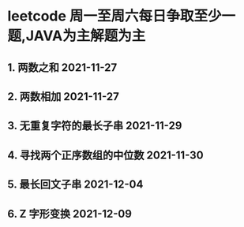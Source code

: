 # leetcode 周一至周六每日争取至少一题,JAVA为主解题为主

## 1. 两数之和 2021-11-27
## 2. 两数相加 2021-11-27
## 3. 无重复字符的最长子串 2021-11-29
## 4. 寻找两个正序数组的中位数 2021-11-30
## 5. 最长回文子串 2021-12-04
## 6. Z 字形变换 2021-12-09